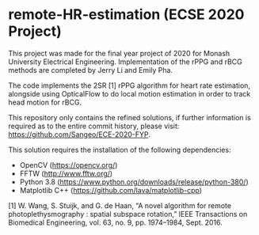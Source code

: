 # remote-HR-estimation (ECSE 2020 Project)
This project was made for the final year project of 2020 for Monash University Electrical Engineering. Implementation of the rPPG and rBCG methods are completed by Jerry Li and Emily Pha.

The code implements the 2SR [1] rPPG algorithm for heart rate estimation, alongside using OpticalFlow to do local motion estimation in order to track head motion for rBCG.

This repository only contains the refined solutions, if further information is required as to the entire commit history, please visit: https://github.com/Sangeo/ECE-2020-FYP.

This solution requires the installation of the following dependencies:
- OpenCV (https://opencv.org/)
- FFTW (http://www.fftw.org/)
- Python 3.8 (https://www.python.org/downloads/release/python-380/)
- Matplotlib C++ (https://github.com/lava/matplotlib-cpp)

[1] W. Wang, S. Stuijk, and G. de Haan, “A novel algorithm for remote photoplethysmography : spatial subspace rotation,” IEEE Transactions on Biomedical Engineering, vol. 63, no. 9, pp. 1974–1984, Sept. 2016.
